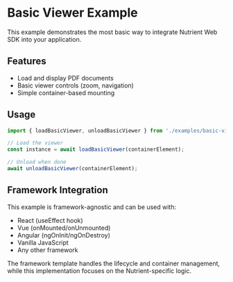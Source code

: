 # Basic Viewer Example

This example demonstrates the most basic way to integrate Nutrient Web SDK into your application.

## Features

- Load and display PDF documents
- Basic viewer controls (zoom, navigation)
- Simple container-based mounting

## Usage

```javascript
import { loadBasicViewer, unloadBasicViewer } from './examples/basic-viewer/implementation.js';

// Load the viewer
const instance = await loadBasicViewer(containerElement);

// Unload when done
await unloadBasicViewer(containerElement);
```

## Framework Integration

This example is framework-agnostic and can be used with:
- React (useEffect hook)
- Vue (onMounted/onUnmounted)
- Angular (ngOnInit/ngOnDestroy)
- Vanilla JavaScript
- Any other framework

The framework template handles the lifecycle and container management, while this implementation focuses on the Nutrient-specific logic.